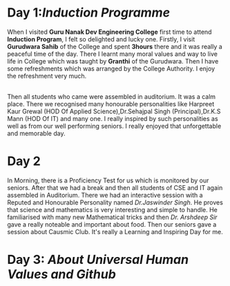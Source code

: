 # Day 1:_Induction Programme_
   When I visited **Guru Nanak Dev Engineering College** first time to attend **Induction Program**, I felt so delighted and lucky one. Firstly, I visit **Gurudwara Sahib** of the College and spent **3hours**
 there and it was really a peaceful time of the day. There I learnt many moral values and way to live life in College which was taught by **Granthi** of the Gurudwara. Then I have some refreshments which was arranged by the College Authority. I enjoy the refreshment very much. 
 
 <br>
    Then all students who came were assembled in auditorium. It was a calm place. There we recognised many honourable
personalities like Harpreet Kaur Grewal (HOD Of Applied Science),Dr.Sehajpal Singh (Principal),Dr.K.S Mann (HOD Of IT) and many one. I really inspired by such personalities as well as from our well performing seniors. I really enjoyed that unforgettable and memorable day.

# Day 2
  In Morning, there is a Proficiency Test for us which is monitored by our seniors. After that we had a break and then all students of CSE and IT again assembled in Auditorium. There we had an interactive session with a Reputed and Honourable Personality named _Dr.Jaswinder Singh_. He proves that science and mathematics is very interesting and simple to handle. He familiarised with many new Mathematical tricks and then _Dr. Arshdeep Sir_ gave a really noteable and important about food. Then our seniors gave a session about Causmic Club. It's really a Learning and Inspiring Day for me.

# Day 3: _About Universal Human Values and Github_
